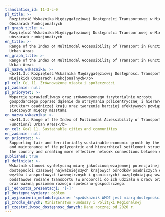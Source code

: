 ```yaml
---
translation_id: 11-3-c-0
pl_title: >-
  Rozpiętość Wskaźnika Międzygałęziowej Dostępności Transportowej w Miejskich
  Obszarach Funkcjonalnych
pl_graph_title: >-
  Rozpiętość Wskaźnika Międzygałęziowej Dostępności Transportowej w Miejskich
  Obszarach Funkcjonalnych
en_title: >-
  Range of the Index of Multimodal Accessibility of Transport in Functional
  Urban Areas
en_graph_title: >-
  Range of the Index of Multimodal Accessibility of Transport in Functional
  Urban Areas
pl_nazwa_wskaznika: >-
  <b>11.3.c Rozpiętość Wskaźnika Międzygałęziowej Dostępności Transportowej w
  Miejskich Obszarach Funkcjonalnych</b>
pl_cel: Cel 11. Zrównoważone miasta i społeczności
pl_zadanie: null
pl_priorytet: >-
  Wsparcie sprawiedliwego oraz zrównoważonego terytorialnie wzrostu
  gospodarczego poprzez dążenie do utrzymania policentrycznej i hierarchicznej
  struktury osadniczej kraju oraz tworzenie bardziej efektywnych powiązań
  sieciowych między miastami
en_nazwa_wskaznika: >-
  <b>11.3.c Range of the Index of Multimodal Accessibility of Transport in
  Functional Urban Areas</b>
en_cel: Goal 11. Sustainable cities and communities
en_zadanie: null
en_priorytet: >-
  Supporting fair and territorially sustainable economic growth by the pursuit
  and maintenance of the polycentric and hierarchical settlement structure of
  the country and creating more effective network connections between cities
published: true
pl_definicja: >-
  Wskaźnik stanowi syntetyczną miarę jakościową wzajemnej potencjalnej
  dostępności czasowej najważniejszych krajowych ośrodków osadniczych oraz
  węzłów transportowych (wewnętrznych i granicznych) uwzględniającą wszystkie
  podstawowe rodzaje transportu (w proporcji do ich udziału w pracy przewozowej)
  oraz ważoną poziomem rozwoju społeczno-gospodarczego.
pl_jednostka_prezentacji: '[-]'
pl_dostepne_wymiary: ogółem
pl_wyjasnienia_metodologiczne: "<p>Wskaźnik WMDT jest miarą dostępności potencjałowej w układzie multimodalnym przy uwzględnieniu znaczenia/atrakcyjności jednostek przestrzennych, a także czasów podróży między jednostkami różnymi gałęziami transportu (tj. transportem drogowym, transportem kolejowym, lotniczymi i wodnym-śródlądowym).</p> <p>Wskaźnik dostępności jest obliczany odrębnie dla czterech gałęzi transportu na poziomach gmin, powiatów, województw, makroregionów i kraju. W ten sposób, dla każdego poziomu analizy przestrzennej osobno, powstają wskaźniki gałęziowe:</p> <p>• drogowy (WDDT),</p> <p>•\tkolejowy (WKDT),</p> <p>•\tlotniczy (WLDT; tylko dla transportu pasażerskiego)</p> <p>•\ti żeglugi śródlądowej (WZDT; tylko dla transportu towarowego).</p> <p>Wskaźnik syntetyczny na poziomie gałęzi transportu to suma iloczynów wskaźników gałęziowych oraz udziałów poszczególnych gałęzi w pracy przewozowej dla danej gałęzi transportu. Wskaźnik syntetyczny międzygałęziowy (WMDT) jest średnią arytmetyczną z otrzymanych wskaźników syntetycznych dla transportu pasażerskiego i towarowego.</p>"
pl_zrodlo_danych: Ministerstwo Funduszy i Polityki Regionalnej
pl_czestotliwosc_dostępnosc_danych: Dane roczne; od 2020 r.
---
```


